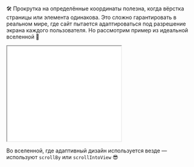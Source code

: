 🛠 Прокрутка на определённые координаты полезна, когда вёрстка страницы или элемента одинакова. Это сложно гарантировать в реальном мире, где сайт пытается адаптироваться под разрешение экрана каждого пользователя. Но рассмотрим пример из идеальной вселенной 🔮

<iframe title="Название — Element.scroll/scrollTo — Дока" src="../demos/vindi-r-dLggGV/" height="250" sandbox></iframe>

Во вселенной, где адаптивный дизайн используется везде — используют `scrollBy` или `scrollIntoView` 😎
